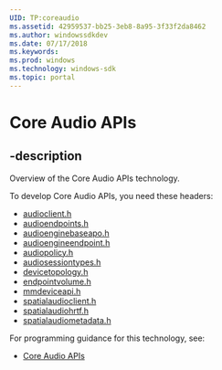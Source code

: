 ```yaml
---
UID: TP:coreaudio
ms.assetid: 42959537-bb25-3eb8-8a95-3f33f2da8462
ms.author: windowssdkdev
ms.date: 07/17/2018
ms.keywords: 
ms.prod: windows
ms.technology: windows-sdk
ms.topic: portal
---
```


# Core Audio APIs

## -description

Overview of the Core Audio APIs technology.

To develop Core Audio APIs, you need these headers:

 * [audioclient.h](../audioclient/index.md)
 * [audioendpoints.h](../audioendpoints/index.md)
 * [audioenginebaseapo.h](../audioenginebaseapo/index.md)
 * [audioengineendpoint.h](../audioengineendpoint/index.md)
 * [audiopolicy.h](../audiopolicy/index.md)
 * [audiosessiontypes.h](../audiosessiontypes/index.md)
 * [devicetopology.h](../devicetopology/index.md)
 * [endpointvolume.h](../endpointvolume/index.md)
 * [mmdeviceapi.h](../mmdeviceapi/index.md)
 * [spatialaudioclient.h](../spatialaudioclient/index.md)
 * [spatialaudiohrtf.h](../spatialaudiohrtf/index.md)
 * [spatialaudiometadata.h](../spatialaudiometadata/index.md)

For programming guidance for this technology, see:
* [Core Audio APIs](/windows/desktop/coreaudio)

